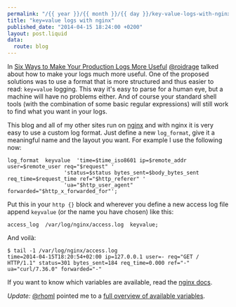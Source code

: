 ```yaml
---
permalink: "/{{ year }}/{{ month }}/{{ day }}/key-value-logs-with-nginx"
title: "key=value logs with nginx"
published_date: "2014-04-15 18:24:00 +0200"
layout: post.liquid
data:
  route: blog
---
```

In [Six Ways to Make Your Production Logs More Useful][fun-with-logs] [@roidrage][] talked about how to make your logs much more useful.
One of the proposed solutions was to use a format that is more structured and thus easier to read: `key=value` logging.
This way it's easy to parse for a human eye, but a machine will have no problems either.
And of course your standard shell tools (with the combination of some basic regular expressions) will still work to find what you want in your logs.

This blog and all of my other sites run on [nginx][] and with nginx it is very easy to use a custom log format.
Just define a new `log_format`, give it a meaningful name and the layout you want. For example I use the following now:

~~~shell
log_format  keyvalue  'time=$time_iso8601 ip=$remote_addr user=$remote_user req="$request" '
                  'status=$status bytes_sent=$body_bytes_sent req_time=$request_time ref="$http_referer" '
                  'ua="$http_user_agent" forwarded="$http_x_forwarded_for"';
~~~

Put this in your `http {}` block and wherever you define a new access log file append `keyvalue` (or the name you have chosen) like this:

~~~shell
access_log  /var/log/nginx/access.log  keyvalue;
~~~

And voilà:

~~~shell
$ tail -1 /var/log/nginx/access.log
time=2014-04-15T18:20:54+02:00 ip=127.0.0.1 user=- req="GET / HTTP/1.1" status=301 bytes_sent=184 req_time=0.000 ref="-" ua="curl/7.36.0" forwarded="-"
~~~

If you want to know which variables are available, read the [nginx docs][docs].

_Update:_ [@rhoml][] pointed me to a [full overview of available variables][variables].


[fun-with-logs]: http://blog.travis-ci.com/2014-04-11-fun-with-logs/
[@roidrage]: https://twitter.com/roidrage
[nginx]: http://nginx.org/
[docs]: http://nginx.org/en/docs/http/ngx_http_log_module.html#log_format
[@rhoml]: https://twitter.com/rhoml/status/456115016178364416
[variables]: http://nginx.org/en/docs/http/ngx_http_core_module.html#variables
